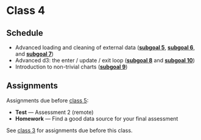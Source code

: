 # Class 4

## Schedule

*   Advanced loading and cleaning of external data
    ([**subgoal 5**][s5], [**subgoal 6**][s6], and [**subgoal 7**][s7])
*   Advanced d3: the enter / update / exit loop
    ([**subgoal 8**][s8] and [**subgoal 10**][s10])
*   Introduction to non-trivial charts ([**subgoal 9**][s9])

## Assignments

Assignments due before [class 5][c5]:

*   **Test** — Assessment 2 (remote)
    <!--TODO: link to assessment 2-->
*   **Homework** — Find a good data source for your final assessment
    <!--TODO: link to assessment 3-->

See [class 3][c3] for assignments due before this class.

[c3]: class-3.md#assignments

[c5]: class-5.md

[s5]: https://github.com/cmda-fe3/course-17-18#subgoal-5

[s6]: https://github.com/cmda-fe3/course-17-18#subgoal-6

[s7]: https://github.com/cmda-fe3/course-17-18#subgoal-7

[s8]: https://github.com/cmda-fe3/course-17-18#subgoal-8

[s9]: https://github.com/cmda-fe3/course-17-18#subgoal-9

[s10]: https://github.com/cmda-fe3/course-17-18#subgoal-10
